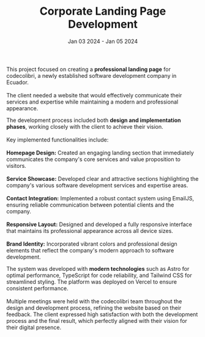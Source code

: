 ---
title: 'Corporate Landing Page Development'
date: 'Jan 03 2024 - Jan 05 2024'
company: 'Fiverr | codecolibri'
description: |
  Developed a modern and functional landing page for a newly established software development company, focusing on clear communication and brand identity representation.

tags:
  - name: 'Astro'
  - name: 'TypeScript'
  - name: 'Tailwind'
  - name: 'Vercel'
  - name: 'EmailJS'
image: '/details/codecolibri-h.png'
buttonText: 'Visit'
buttonLink: 'https://codecolibri.vercel.app/'
showRedirectButton: true 

achievements:
  - '<strong>Brand Identity:</strong> Successfully implemented a design that reflects <strong class="focus">vibrant colors and professional aesthetics</strong> aligned with company values.'
  - '<strong>Optimized Performance:</strong> Developed using Astro framework, achieving <strong class="focus">excellent loading speeds</strong> and SEO optimization.'
  - '<strong>Clear Communication:</strong> The landing page effectively conveys <strong class="focus">service offerings and company vision</strong> to potential clients.'
  - '<strong>Responsive Design:</strong> Implemented a fully responsive layout that <strong class="focus">maintains functionality</strong> across all devices.'
  - '<strong>Contact Integration:</strong> Seamless integration of <strong class="focus">contact forms and communication channels</strong> using EmailJS.'
  - '<strong>Modern Architecture:</strong> Built with modern technologies to ensure <strong class="focus">maintainability and scalability</strong> for future updates.'

conclusion: "This project successfully established codecolibri's digital presence, creating a professional and functional platform that effectively communicates their services and expertise in software development to potential clients."

body: |
  This project focused on creating a <strong class="focus">professional landing page</strong> for codecolibri, a newly established software development company in Ecuador. <br/><br/>
  The client needed a website that would effectively communicate their services and expertise while maintaining a modern and professional appearance.

  The development process included both <strong class="focus">design and implementation phases</strong>, working closely with the client to achieve their vision.
  <br/><br/>
  Key implemented functionalities include:
  <br/><br/>
  <strong>Homepage Design:</strong> Created an engaging landing section that immediately communicates the company's core services and value proposition to visitors.
  <br/><br/>
  <strong>Service Showcase:</strong> Developed clear and attractive sections highlighting the company's various software development services and expertise areas.
  <br/><br/>
  <strong>Contact Integration:</strong> Implemented a robust contact system using EmailJS, ensuring reliable communication between potential clients and the company.
  <br/><br/>
  <strong>Responsive Layout:</strong> Designed and developed a fully responsive interface that maintains its professional appearance across all device sizes.
  <br/><br/>
  <strong>Brand Identity:</strong> Incorporated vibrant colors and professional design elements that reflect the company's modern approach to software development.

  The system was developed with <strong class="focus">modern technologies</strong> such as Astro for optimal performance, TypeScript for code reliability, and Tailwind CSS for streamlined styling. The platform was deployed on Vercel to ensure consistent performance.
  <br/><br/>
  Multiple meetings were held with the codecolibri team throughout the design and development process, refining the website based on their feedback. The client expressed high satisfaction with both the development process and the final result, which perfectly aligned with their vision for their digital presence.

footerImage: '/details/codecolibri-f.png'
footerCaption: 'Overview of services offered by codecolibri.'
---